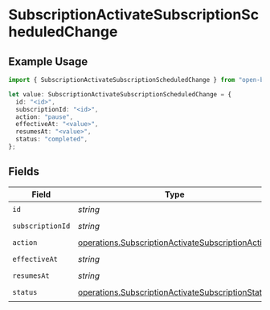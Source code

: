 # SubscriptionActivateSubscriptionScheduledChange

## Example Usage

```typescript
import { SubscriptionActivateSubscriptionScheduledChange } from "open-billing/models/operations";

let value: SubscriptionActivateSubscriptionScheduledChange = {
  id: "<id>",
  subscriptionId: "<id>",
  action: "pause",
  effectiveAt: "<value>",
  resumesAt: "<value>",
  status: "completed",
};
```

## Fields

| Field                                                                                                                  | Type                                                                                                                   | Required                                                                                                               | Description                                                                                                            |
| ---------------------------------------------------------------------------------------------------------------------- | ---------------------------------------------------------------------------------------------------------------------- | ---------------------------------------------------------------------------------------------------------------------- | ---------------------------------------------------------------------------------------------------------------------- |
| `id`                                                                                                                   | *string*                                                                                                               | :heavy_check_mark:                                                                                                     | N/A                                                                                                                    |
| `subscriptionId`                                                                                                       | *string*                                                                                                               | :heavy_check_mark:                                                                                                     | N/A                                                                                                                    |
| `action`                                                                                                               | [operations.SubscriptionActivateSubscriptionAction](../../models/operations/subscriptionactivatesubscriptionaction.md) | :heavy_check_mark:                                                                                                     | N/A                                                                                                                    |
| `effectiveAt`                                                                                                          | *string*                                                                                                               | :heavy_check_mark:                                                                                                     | N/A                                                                                                                    |
| `resumesAt`                                                                                                            | *string*                                                                                                               | :heavy_check_mark:                                                                                                     | N/A                                                                                                                    |
| `status`                                                                                                               | [operations.SubscriptionActivateSubscriptionStatus](../../models/operations/subscriptionactivatesubscriptionstatus.md) | :heavy_check_mark:                                                                                                     | N/A                                                                                                                    |